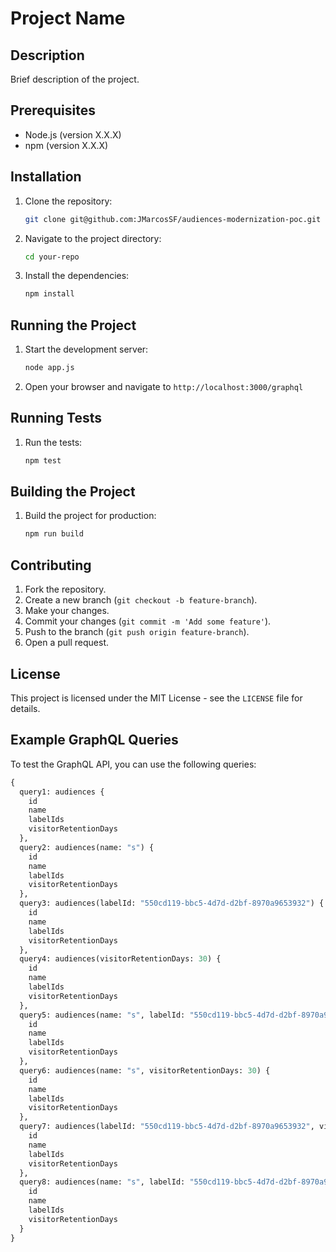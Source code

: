 # Project Name

## Description
Brief description of the project.

## Prerequisites
- Node.js (version X.X.X)
- npm (version X.X.X)

## Installation
1. Clone the repository:
    ```sh
    git clone git@github.com:JMarcosSF/audiences-modernization-poc.git
    ```
2. Navigate to the project directory:
    ```sh
    cd your-repo
    ```
3. Install the dependencies:
    ```sh
    npm install
    ```

## Running the Project
1. Start the development server:
    ```sh
    node app.js
    ```
2. Open your browser and navigate to `http://localhost:3000/graphql`

## Running Tests
1. Run the tests:
    ```sh
    npm test
    ```

## Building the Project
1. Build the project for production:
    ```sh
    npm run build
    ```

## Contributing
1. Fork the repository.
2. Create a new branch (`git checkout -b feature-branch`).
3. Make your changes.
4. Commit your changes (`git commit -m 'Add some feature'`).
5. Push to the branch (`git push origin feature-branch`).
6. Open a pull request.

## License
This project is licensed under the MIT License - see the `LICENSE` file for details.

## Example GraphQL Queries

To test the GraphQL API, you can use the following queries:

```graphql
{
  query1: audiences {
    id
    name
    labelIds
    visitorRetentionDays
  },
  query2: audiences(name: "s") {
    id
    name
    labelIds
    visitorRetentionDays
  },
  query3: audiences(labelId: "550cd119-bbc5-4d7d-d2bf-8970a9653932") {
    id
    name
    labelIds
    visitorRetentionDays
  },
  query4: audiences(visitorRetentionDays: 30) {
    id
    name
    labelIds
    visitorRetentionDays
  },
  query5: audiences(name: "s", labelId: "550cd119-bbc5-4d7d-d2bf-8970a9653932") {
    id
    name
    labelIds
    visitorRetentionDays
  },
  query6: audiences(name: "s", visitorRetentionDays: 30) {
    id
    name
    labelIds
    visitorRetentionDays
  },
  query7: audiences(labelId: "550cd119-bbc5-4d7d-d2bf-8970a9653932", visitorRetentionDays: 30) {
    id
    name
    labelIds
    visitorRetentionDays
  },
  query8: audiences(name: "s", labelId: "550cd119-bbc5-4d7d-d2bf-8970a9653932", visitorRetentionDays: 30) {
    id
    name
    labelIds
    visitorRetentionDays
  }
}